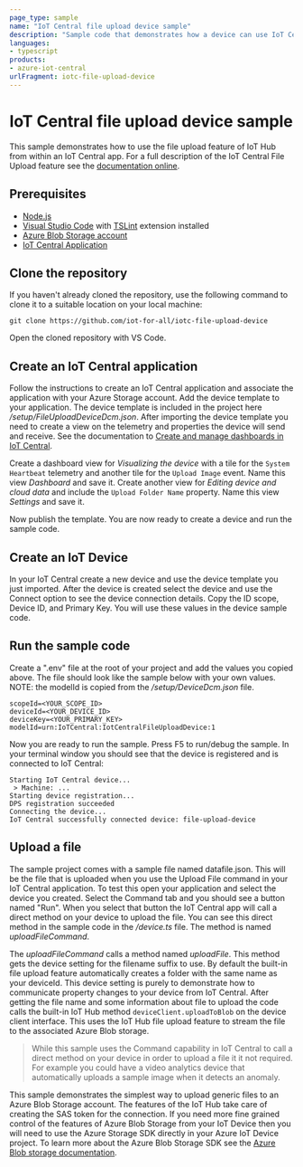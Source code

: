 ```yaml
---
page_type: sample
name: "IoT Central file upload device sample"
description: "Sample code that demonstrates how a device can use IoT Central to upload a file to cloud storage."
languages:
- typescript
products:
- azure-iot-central
urlFragment: iotc-file-upload-device
---
```


# IoT Central file upload device sample
This sample demonstrates how to use the file upload feature of IoT Hub from within an IoT Central app. For a full description of the IoT Central File Upload feature see the [documentation online](https://apps.azureiotcentral.com).

## Prerequisites
* [Node.js](https://nodejs.org/en/download/)
* [Visual Studio Code](https://code.visualstudio.com/Download) with [TSLint](https://marketplace.visualstudio.com/items?itemName=ms-vscode.vscode-typescript-tslint-plugin) extension installed
* [Azure Blob Storage account](https://docs.microsoft.com/en-us/azure/storage/blobs/storage-quickstart-blobs-portal)
* [IoT Central Application](https://docs.microsoft.com/en-us/azure/iot-central/core/quick-deploy-iot-central)

## Clone the repository
If you haven't already cloned the repository, use the following command to clone it to a suitable location on your local machine:
```
git clone https://github.com/iot-for-all/iotc-file-upload-device
```
Open the cloned repository with VS Code.

## Create an IoT Central application
Follow the instructions to create an IoT Central application and associate the application with your Azure Storage account. Add the device template to your application. The device template is included in the project here */setup/FileUploadDeviceDcm.json*. After importing the device template you need to create a view on the telemetry and properties the device will send and receive. See the documentation to [Create and manage dashboards in IoT Central](https://docs.microsoft.com/en-us/azure/iot-central/core/howto-create-personal-dashboards).

Create a dashboard view for *Visualizing the device* with a tile for the `System Heartbeat` telemetry and another tile for the `Upload Image` event. Name this view *Dashboard* and save it. Create another view for *Editing device and cloud data* and include the `Upload Folder Name` property. Name this view *Settings* and save it.

Now publish the template. You are now ready to create a device and run the sample code.

## Create an IoT Device
In your IoT Central create a new device and use the device template you just imported. After the device is created select the device and use the Connect option to see the device connection details. Copy the ID scope, Device ID, and Primary Key. You will use these values in the device sample code.

## Run the sample code
Create a ".env" file at the root of your project and add the values you copied above. The file should look like the sample below with your own values. NOTE: the modelId is copied from the */setup/DeviceDcm.json* file.
```
scopeId=<YOUR_SCOPE_ID>
deviceId=<YOUR_DEVICE_ID>
deviceKey=<YOUR_PRIMARY_KEY>
modelId=urn:IoTCentral:IotCentralFileUploadDevice:1
```

Now you are ready to run the sample. Press F5 to run/debug the sample. In your terminal window you should see that the device is registered and is connected to IoT Central:
```
Starting IoT Central device...
 > Machine: ...
Starting device registration...
DPS registration succeeded
Connecting the device...
IoT Central successfully connected device: file-upload-device
```

## Upload a file
The sample project comes with a sample file named datafile.json. This will be the file that is uploaded when you use the Upload File command in your IoT Central application. To test this open your application and select the device you created. Select the Command tab and you should see a button named "Run". When you select that button the IoT Central app will call a direct method on your device to upload the file. You can see this direct method in the sample code in the */device.ts* file. The method is named *uploadFileCommand*.

The *uploadFileCommand* calls a method named *uploadFile*. This method gets the device setting for the filename suffix to use. By default the built-in file upload feature automatically creates a folder with the same name as your deviceId. This device setting is purely to demonstrate how to communicate property changes to your device from IoT Central. After getting the file name and some information about file to upload the code calls the built-in IoT Hub method `deviceClient.uploadToBlob` on the device client interface. This uses the IoT Hub file upload feature to stream the file to the associated Azure Blob storage.

> While this sample uses the Command capability in IoT Central to call a direct method on your device in order to upload a file it it not required. For example you could have a video analytics device that automatically uploads a sample image when it detects an anomaly.

This sample demonstrates the simplest way to upload generic files to an Azure Blob Storage account. The features of the IoT Hub take care of creating the SAS token for the connection. If you need more fine grained control of the features of Azure Blob Storage from your IoT Device then you will need to use the Azure Storage SDK directly in your Azure IoT Device project. To learn more about the Azure Blob Storage SDK see the [Azure Blob storage documentation](https://docs.microsoft.com/en-us/azure/storage/blobs/storage-blobs-introduction).
